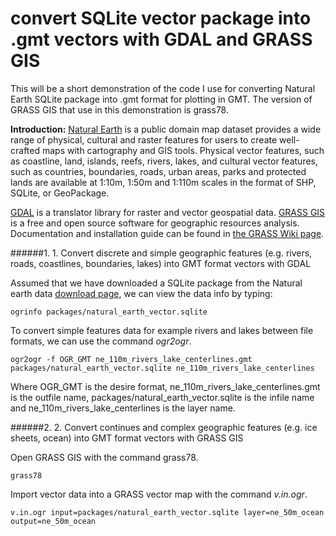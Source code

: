 # convert SQLite vector package into .gmt vectors with GDAL and GRASS GIS

This will be a short demonstration of the code I use for converting Natural Earth SQLite package into .gmt format for plotting in GMT. The version of GRASS GIS that use in this demonstration is grass78. 

**Introduction:** 
[Natural Earth](https://www.naturalearthdata.com) is a public domain map dataset provides a wide range of physical, cultural and raster features for users to create well-crafted maps with cartography and GIS tools. Physical vector features, such as coastline, land, islands, reefs, rivers, lakes, and cultural vector features, such as countries, boundaries, roads, urban areas, parks and protected lands are available at 1:10m, 1:50m and 1:110m scales in the format of SHP, SQLite, or GeoPackage. 

[GDAL](https://gdal.org) is a translator library for raster and vector geospatial data. [GRASS GIS](https://grass.osgeo.org) is a free and open source software for geographic resources analysis. Documentation and installation guide can be found in [the GRASS Wiki page](https://grasswiki.osgeo.org/wiki/GRASS-Wiki). 

######1. 1.	Convert discrete and simple geographic features (e.g. rivers, roads, coastlines, boundaries, lakes) into GMT format vectors with GDAL

Assumed that we have downloaded a SQLite package from the Natural earth data [download page](https://www.naturalearthdata.com/downloads/ ), we can view the data info by typing: 
```
ogrinfo packages/natural_earth_vector.sqlite 
```
To convert simple features data for example rivers and lakes between file formats, we can use the command *ogr2ogr*. 
```
ogr2ogr -f OGR_GMT ne_110m_rivers_lake_centerlines.gmt packages/natural_earth_vector.sqlite ne_110m_rivers_lake_centerlines
```
Where OGR_GMT is the desire format, ne_110m_rivers_lake_centerlines.gmt is the outfile name, packages/natural_earth_vector.sqlite is the infile name and ne_110m_rivers_lake_centerlines is the  layer name. 

######2. 2.	Convert continues and complex geographic features (e.g. ice sheets, ocean) into GMT format vectors with GRASS GIS

Open GRASS GIS with the command grass78. 
```
grass78
```
Import vector data into a GRASS vector map with the command *v.in.ogr*. 
```
v.in.ogr input=packages/natural_earth_vector.sqlite layer=ne_50m_ocean output=ne_50m_ocean
```


